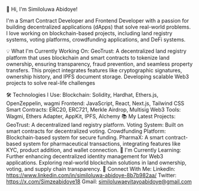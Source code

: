 👋 Hi, I'm Similoluwa Abidoye!

I'm a Smart Contract Developer and Frontend Developer with a passion for building decentralized applications (dApps) that solve real-world problems.
I love working on blockchain-based projects, including land registry systems, voting platforms, crowdfunding applications, and DeFi systems.

💡 What I'm Currently Working On:
GeoTrust: A decentralized land registry platform that uses blockchain and smart contracts to tokenize land ownership,
ensuring transparency, fraud prevention, and seamless property transfers.
This project integrates features like cryptographic signatures, ownership history, and IPFS document storage.
Developing scalable Web3 projects to solve real-life challenges 

🛠️ Technologies I Use:
Blockchain: Solidity, Hardhat, Ethers.js, OpenZeppelin, wagmi
Frontend:  JavaScript, React, Next.js, Tailwind CSS
Smart Contracts: ERC20, ERC721, Merkle Airdrop, Multisig
Web3 Tools: Wagmi, Ethers Adapter, AppKit, IPFS, Alchemy
📚 My Latest Projects:
GeoTrust: A decentralized land registry platform.
Voting System: Built on smart contracts for decentralized voting.
Crowdfunding Platform: Blockchain-based system for secure funding.
PharmaX: A smart contract-based system for pharmaceutical transactions, integrating features like KYC, product addition, and wallet connection.
🌱 I'm Currently Learning:
Further enhancing decentralized identity management for Web3 applications.
Exploring real-world blockchain solutions in land ownership, voting, and supply chain transparency.
🔗 Connect With Me:
LinkedIn: https://www.linkedin.com/in/similoluwa-abidoye-8b7b982aa/
Twitter: https://x.com/Simzeabidoye18
Gmail: similoluwaeyitayoabidoye@gmail.com



<!---
Abidoyesimze/Abidoyesimze is a ✨ special ✨ repository because its `README.md` (this file) appears on your GitHub profile.
You can click the Preview link to take a look at your changes.
--->
